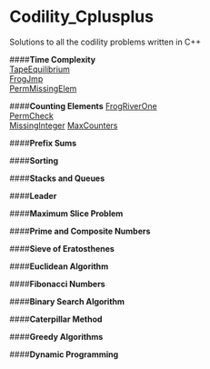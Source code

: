 # Codility_Cplusplus
<!-- Use http://cssdeck.com/labs/learning-the-markdown-syntax for markdown syntax -->
Solutions to all the codility problems written in C++

####**Time Complexity**  
[TapeEquilibrium](TapeEquilibrium)  
[FrogJmp](FrogJmp)  
[PermMissingElem](PermMissingElem)

####**Counting Elements**
[FrogRiverOne](FrogRiverOne)  
[PermCheck](PermCheck)  
[MissingInteger](MissingInteger)
[MaxCounters](MaxCounters)

####**Prefix Sums**


####**Sorting**


####**Stacks and Queues**


####**Leader**


####**Maximum Slice Problem**


####**Prime and Composite Numbers**


####**Sieve of Eratosthenes**


####**Euclidean Algorithm**


####**Fibonacci Numbers**


####**Binary Search Algorithm**


####**Caterpillar Method**


####**Greedy Algorithms**


####**Dynamic Programming**

